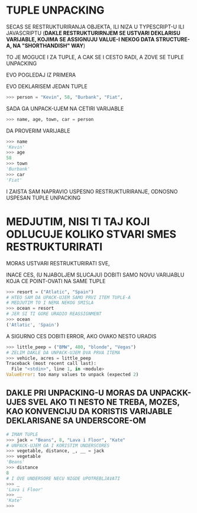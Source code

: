 # TUPLE UNPACKING

SECAS SE RESTRUKTURIRANJA OBJEKTA, ILI NIZA U TYPESCRIPT-U ILI JAVASCRIPTU (**DAKLE RESTRUKTURIRNJEM SE USTVARI DEKLARISU VARIJABLE, KOJIMA SE ASSIGNUJU VALUE-I NEKOG DATA STRUCTURE-A, NA "SHORTHANDISH" WAY**)

TO JE MOGUCE I ZA TUPLE, A CAK SE I CESTO RADI, A ZOVE SE TUPLE UNPACKING

EVO POGLEDAJ IZ PRIMERA

EVO DEKLARISEM JEDAN TUPLE

```py
>>> person = "Kevin", 58, "Burbank", "Fiat",
```

SADA GA UNPACK-UJEM NA CETIRI VARIJABLE

```py
>>> name, age, town, car = person
```

DA PROVERIM VARIJABLE

```py
>>> name
'Kevin'
>>> age
58
>>> town
'Burbank'
>>> car
'Fiat'
```

I ZAISTA SAM NAPRAVIO USPESNO RESTRUKTURIRANJE, ODNOSNO USPESAN TUPLE UNPACKING

# MEDJUTIM, NISI TI TAJ KOJI ODLUCUJE KOLIKO STVARI SMES RESTRUKTURIRATI

MORAS USTVARI RESTRUKTURIRATI SVE, 

INACE CES, (U NJABOLJEM SLUCAJU) DOBITI SAMO NOVU VARIJABLU KOJA CE POINT-OVATI NA SAME TUPLE

```py
>>> resort = ("Atlatic", "Spain")
# HTEO SAM DA UPACK-UJEM SAMO PRVI ITEM TUPLE-A
# MEDJUTIM TO I NEMA NEKOG SMISLA
>>> ocean = resort
# JER SI TI GORE URADIO REASSIGNMENT
>>> ocean
('Atlatic', 'Spain')
```

A SIGURNO CES DOBITI ERROR, AKO OVAKO NESTO URADIS

```py
>>> little_peep = ("BMW", 480, "blonde", "Vegas")
# ZELIM DAKLE DA UNPACK-UJEM DVA PRVA ITEMA
>>> vehicle, acres = little_peep
Traceback (most recent call last):
  File "<stdin>", line 1, in <module>
ValueError: too many values to unpack (expected 2)
```

## DAKLE PRI UNPACKING-U MORAS DA UNPACKK-UJES SVEL AKO TI NESTO NE TREBA, MOZES, KAO KONVENCIJU DA KORISTIS VARIJABLE DEKLARISANE SA UNDERSCORE-OM

```py
# IMAM TUPLE
>>> jack = "Beans", 8, "Lava i Floor", "Kate"
# UNPACK-UJEM GA I KORISTIM UNDERSCORES
>>> vegetable, distance, _, __ = jack
>>> vegetable
'Beans'
>>> distance
8
# I OVE UNDERSORE NECU NIGDE UPOTREBLJAVATI
>>> _
'Lava i Floor'
>>> __
'Kate'
>>> 
```
